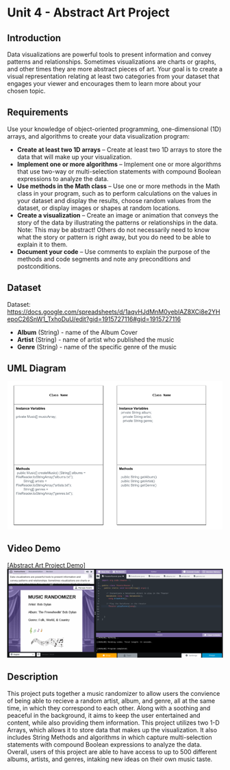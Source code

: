 # Unit 4 - Abstract Art Project

## Introduction

Data visualizations are powerful tools to present information and convey patterns and relationships. Sometimes visualizations are charts or graphs, and other times they are more abstract pieces of art. Your goal is to create a visual representation relating at least two categories from your dataset that engages your viewer and encourages them to learn more about your chosen topic.

## Requirements

Use your knowledge of object-oriented programming, one-dimensional (1D) arrays, and algorithms to create your data visualization program:

- **Create at least two 1D arrays** – Create at least two 1D arrays to store the data that will make up your visualization.
- **Implement one or more algorithms** – Implement one or more algorithms that use two-way or multi-selection statements with compound Boolean expressions to analyze the data.
- **Use methods in the Math class** – Use one or more methods in the Math class in your program, such as to perform calculations on the values in your dataset and display the results, choose random values from the dataset, or display images or shapes at random locations.
- **Create a visualization** – Create an image or animation that conveys the story of the data by illustrating the patterns or relationships in the data.
  Note: This may be abstract! Others do not necessarily need to know what the story or pattern is right away, but you do need to be able to explain it to them.
- **Document your code** – Use comments to explain the purpose of the methods and code segments and note any preconditions and postconditions.

## Dataset

Dataset: https://docs.google.com/spreadsheets/d/1aqvHJdMnM0yebIAZ8XCi8e2YHepoC26SnW1_TxhoDuU/edit?gid=1915727116#gid=1915727116 

- **Album** (String) - name of the Album Cover
- **Artist** (String) - name of artist who published the music
- **Genre** (String) - name of the specific genre of the music

## UML Diagram

![alt text](<Copy of (Unit 4) UML Diagram-3.png>)

## Video Demo

[[Abstract Art Project Demo]![alt text](image-3.png)](https://youtu.be/LOnmyCv2-p4)


## Description

This project puts together a music randomizer to allow users the convience of being able to recieve a random artist, album, and genre, all at the same time, in which they correspond to each other. Along with a soothing and peaceful in the background, it aims to keep the user entertained and content, while also providing them information. This project utilizes two 1-D Arrays, which allows it to store data that makes up the visualization. It also includes String Methods and algorithms in which capture multi-selection statements with compound Boolean expressions to analyze the data. Overall, users of this project are able to have access to up to 500 different albums, artists, and genres, intaking new ideas on their own music taste.